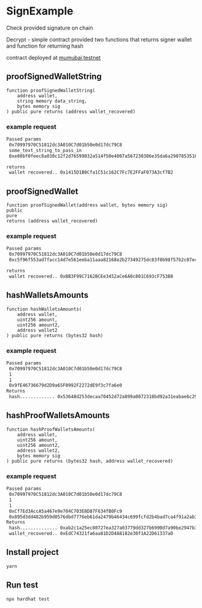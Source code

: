 # SignExample
Check provided signature on chain

Decrypt - simple contract provided two functions that returns signer wallet and function for returning hash

contract deployed at [mumubai testnet](https://mumbai.polygonscan.com/address/0x030253f8A171D4056474783982d61717cbE65a14#code)
## proofSignedWalletString
```solidity
function proofSignedWalletString(
    address wallet,
    string memory data_string,
    bytes memory sig
) public pure returns (address wallet_recovered)
```
### example request
```cmd
Passed params
 0x70997970C51812dc3A010C7d01b50e0d17dc79C8 
 some_text_string_to_pass_in 
 0xe80bf0feec8a030c12f2d76599032a514f50e4007a567230306e35da6a2907853516d19a19cae194a7ebc9470a9c353a9f2d1c1942e3f281ebdd3d09a18d40491b

returns
 wallet recovered.. 0x1415D1B0Cfa1C51c162C7Fc7E2FFaF073A3cf7B2
```
## proofSignedWallet
```solidity
function proofSignedWallet(address wallet, bytes memory sig)
public
pure
returns (address wallet_recovered)
```
### example request
```cmd
Passed params
 0x70997970C51812dc3A010C7d01b50e0d17dc79C8 
 0xc5f96f553ad7facc14d7e561eeba11aaa82168e2b27349275dc83f0b98f57b2c07ecebc281bb377abdd9370a0553784f8f0161b5b03f368801584212dcac50831b

returns
 wallet recovered.. 0xBB3F99C7162BCEe3452aCe6A0c801C693cF753B8
```
## hashWalletsAmounts
```solidity
function hashWalletsAmounts(
    address wallet,
    uint256 amount,
    uint256 amount2,
    address wallet2
) public pure returns (bytes32 hash)
```
### example request
```cmd
Passed params
 0x70997970C51812dc3A010C7d01b50e0d17dc79C8 
 1 
 1 
 0x9fE46736679d2D9a65F0992F2272dE9f3c7fa6e0
Returns
 hash............. 0x53648d253decaa70452d72a899a0072318bd92a31eabae6c2905d5a3f17ed19b
```
## hashProofWalletsAmounts
```solidity
function hashProofWalletsAmounts(
    address wallet,
    uint256 amount,
    uint256 amount2,
    address wallet2,
    bytes memory sig
) public pure returns (bytes32 hash, address wallet_recovered)
```
### example request
```cmd
Passed params
 0x70997970C51812dc3A010C7d01b50e0d17dc79C8 
 1 
 1 
 0xCf7Ed3AccA5a467e9e704C703E8D87F634fB0Fc9 
 0x895d3dd482b959d0576dbd7776eb61da2479b46434c699fcfd2b4bad7ca4f91a2ab38a2be40362f2f53f28b8beb91ccf17998599f2bb6cdd4abf27098f8ecfb81b
Returns
 hash.............. 0xab2c1a25ec80727ea327a03779dd327b6990d7a90be2947b3995ffbfe72d7444
 wallet_recovered.. 0xEdC74321fa6aa81D2D4A8182e30f1A22D61337aD
```

## Install project
```cmd
yarn
```

## Run test
```cmd
npx hardhat test
```
